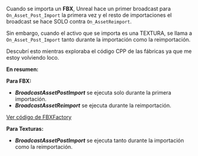 Cuando se importa un **FBX**, Unreal hace un primer broadcast para `On_Asset_Post_Import` la primera vez y el resto de importaciones el broadcast se hace SOLO contra `On_AssetReimport`. 

Sin embargo, cuando el activo que se importa es una TEXTURA, se llama a `On_Asset_Post_Import` tanto durante la importación como la reimportación.

Descubrí esto mientras exploraba el código CPP de las fábricas ya que me estoy volviendo loco.

**En resumen:**

**Para FBX:**

- **_BroadcastAssetPostImport_** se ejecuta solo durante la primera importación.
- **_BroadcastAssetReimport_** se ejecuta durante la reimportación.

[Ver código de FBXFactory](https://github.com/EpicGames/UnrealEngine/blob/16dc333db3d6439c7f2886cf89db8907846c0e8a/Engine/Source/Editor/UnrealEd/Private/Fbx/FbxFactory.cpp)

**Para Texturas:**

- **_BroadcastAssetPostImport_** se ejecuta tanto durante la importación como la reimportación.
